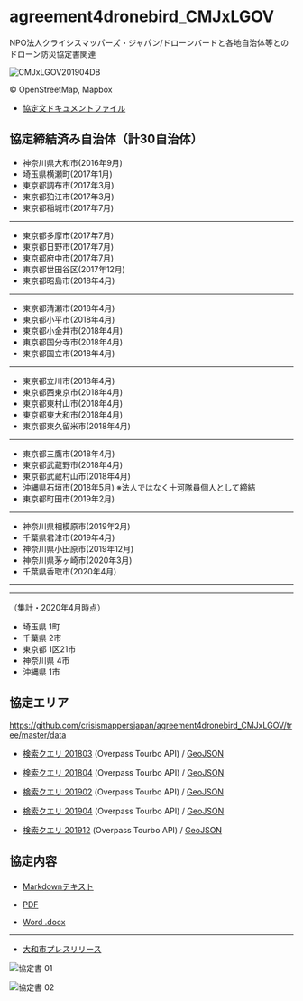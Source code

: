 # agreement4dronebird_CMJxLGOV
NPO法人クライシスマッパーズ・ジャパン/ドローンバードと各地自治体等とのドローン防災協定書関連

![CMJxLGOV201904DB](https://user-images.githubusercontent.com/416977/59187849-58650b00-8bb1-11e9-913b-354a67579eb1.jpg)


© OpenStreetMap, Mapbox

* <a href="#kyoteidocs">協定文ドキュメントファイル</a>


## 協定締結済み自治体（計30自治体）
* 神奈川県大和市(2016年9月)
* 埼玉県横瀬町(2017年1月)
* 東京都調布市(2017年3月)
* 東京都狛江市(2017年3月)
* 東京都稲城市(2017年7月)
---
* 東京都多摩市(2017年7月)
* 東京都日野市(2017年7月)
* 東京都府中市(2017年7月)
* 東京都世田谷区(2017年12月)
* 東京都昭島市(2018年4月)
---
* 東京都清瀬市(2018年4月)
* 東京都小平市(2018年4月)
* 東京都小金井市(2018年4月)
* 東京都国分寺市(2018年4月)
* 東京都国立市(2018年4月)
---
* 東京都立川市(2018年4月)
* 東京都西東京市(2018年4月)
* 東京都東村山市(2018年4月)
* 東京都東大和市(2018年4月)
* 東京都東久留米市(2018年4月)
---
* 東京都三鷹市(2018年4月)
* 東京都武蔵野市(2018年4月)
* 東京都武蔵村山市(2018年4月)
* 沖縄県石垣市(2018年5月) ※法人ではなく十河隊員個人として締結
* 東京都町田市(2019年2月)
---
* 神奈川県相模原市(2019年2月)
* 千葉県君津市(2019年4月)
* 神奈川県小田原市(2019年12月)
* 神奈川県茅ヶ崎市(2020年3月)
* 千葉県香取市(2020年4月)
---

---
（集計・2020年4月時点）
* 埼玉県 1町
* 千葉県 2市
* 東京都 1区21市
* 神奈川県 4市
* 沖縄県 1市


## 協定エリア

https://github.com/crisismappersjapan/agreement4dronebird_CMJxLGOV/tree/master/data

* [検索クエリ 201803](http://overpass-turbo.eu/s/yar) (Overpass Tourbo API) / [GeoJSON](https://gist.github.com/mapconcierge/dcce1430dd6025af51d328db9a2f22d0)

* [検索クエリ 201804](http://overpass-turbo.eu/s/yav) (Overpass Tourbo API) / [GeoJSON](https://gist.github.com/mapconcierge/378853a877337c816e23e9f2b6f384a4)

* [検索クエリ 201902](http://overpass-turbo.eu/s/GfR) (Overpass Tourbo API) / [GeoJSON](https://gist.github.com/mapconcierge/89eca223c9b0859ac388d7e82810517e)

* [検索クエリ 201904](http://overpass-turbo.eu/s/IPF) (Overpass Tourbo API) / [GeoJSON](https://github.com/crisismappersjapan/agreement4dronebird_CMJxLGOV/blob/master/data/CMJxLGOV201904.geojson)

* [検索クエリ 201912](http://overpass-turbo.eu/s/PUF) (Overpass Tourbo API) / [GeoJSON](https://github.com/crisismappersjapan/agreement4dronebird_CMJxLGOV/blob/master/data/CMJxLGOV201912.geojson)



## <p id="kyoteidocs">協定内容</p>
 * [Markdownテキスト](https://github.com/crisismappersjapan/agreement4dronebird_CMJxLGOV/blob/master/templete/templete4dronebird.md)

 * [PDF](https://github.com/crisismappersjapan/agreement4dronebird_CMJxLGOV/raw/master/Yamato_city/agreement4dronebird_CMJxYamato_city.pdf)

 * [Word .docx](https://github.com/crisismappersjapan/agreement4dronebird_CMJxLGOV/raw/master/Yamato_city/agreement4dronebird_CMJxYamato_city.docx)

---

 * [大和市プレスリリース](http://www.city.yamato.lg.jp/web/kouhou/n20160920.html)

![協定書 01](https://github.com/crisismappersjapan/agreement4dronebird_CMJxLGOV/blob/master/Yamato_city/YamatoCityAgreement01.jpg?raw=true)

![協定書 02](https://github.com/crisismappersjapan/agreement4dronebird_CMJxLGOV/blob/master/Yamato_city/YamatoCityAgreement02.jpg?raw=true)
